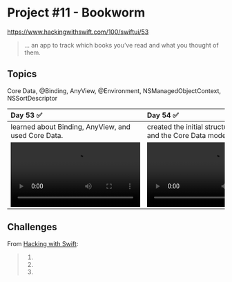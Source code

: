 # Project #11 - Bookworm

https://www.hackingwithswift.com/100/swiftui/53

> ...  an app to track which books you’ve read and what you thought of them.

## Topics
Core Data, @Binding, AnyView, @Environment, NSManagedObjectContext, NSSortDescriptor

|Day 53 :white_check_mark: | Day 54 :white_check_mark: | Day 55 :white_check_mark: | Day 56 :white_check_mark: |
|:--|:--|:--|:--|
| learned about Binding, AnyView, and used Core Data. | created the initial structure for project and the Core Data model |   |   |
| ![D53](Data/D53.mov)|![D54](Data/D54.mov)|![D55](Data/D55.mov)|![D56](Data/D56.mov)|

## Challenges

From [Hacking with Swift]():
>1. 
>2. 
>3. 
